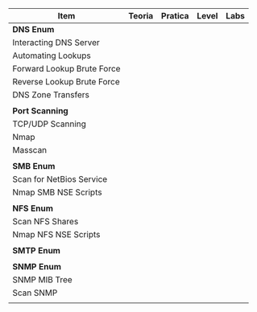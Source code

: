 | Item                       | Teoria | Pratica | Level | Labs |
| -------------------------- | ------ | ------- | ----- | ---- |
| **DNS Enum**               |        |         |       |      |
| Interacting DNS Server     |        |         |       |      |
| Automating Lookups         |        |         |       |      |
| Forward Lookup Brute Force |        |         |       |      |
| Reverse Lookup Brute Force |        |         |       |      |
| DNS Zone Transfers         |        |         |       |      |
|                            |        |         |       |      |
| **Port Scanning**          |        |         |       |      |
| TCP/UDP Scanning           |        |         |       |      |
| Nmap                       |        |         |       |      |
| Masscan                    |        |         |       |      |
|                            |        |         |       |      |
| **SMB Enum**               |        |         |       |      |
| Scan for NetBios Service   |        |         |       |      |
| Nmap SMB NSE Scripts       |        |         |       |      |
|                            |        |         |       |      |
| **NFS Enum**               |        |         |       |      |
| Scan NFS Shares            |        |         |       |      |
| Nmap NFS NSE Scripts       |        |         |       |      |
|                            |        |         |       |      |
| **SMTP Enum**              |        |         |       |      |
|                            |        |         |       |      |
| **SNMP Enum**              |        |         |       |      |
| SNMP MIB Tree              |        |         |       |      |
| Scan SNMP                  |        |         |       |      |
|                            |        |         |       |      |
